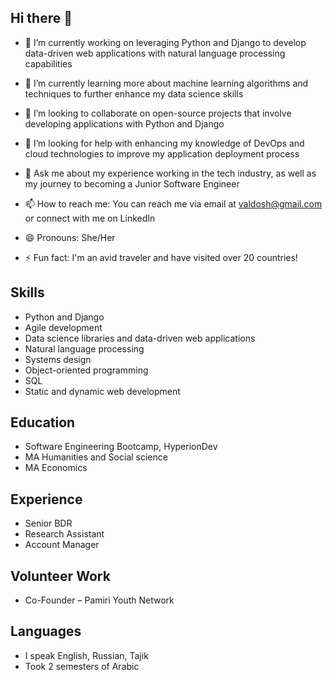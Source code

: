 ## Hi there 👋

<!--
**sabrinisso/sabrinisso** is a ✨ _special_ ✨ repository because its `README.md` (this file) appears on your GitHub profile.
-->

- 🔭 I’m currently working on leveraging Python and Django to develop data-driven web applications with natural language processing capabilities

- 🌱 I’m currently learning more about machine learning algorithms and techniques to further enhance my data science skills

- 👯 I’m looking to collaborate on open-source projects that involve developing applications with Python and Django

- 🤔 I’m looking for help with enhancing my knowledge of DevOps and cloud technologies to improve my application deployment process

- 💬 Ask me about my experience working in the tech industry, as well as my journey to becoming a Junior Software Engineer

- 📫 How to reach me: You can reach me via email at valdosh@gmail.com or connect with me on LinkedIn

- 😄 Pronouns: She/Her

- ⚡ Fun fact: I'm an avid traveler and have visited over 20 countries!


## Skills
- Python and Django
- Agile development
- Data science libraries and data-driven web applications
- Natural language processing
- Systems design
- Object-oriented programming
- SQL
- Static and dynamic web development

## Education
- Software Engineering Bootcamp, HyperionDev
- MA Humanities and Social science
- MA Economics

## Experience
- Senior BDR
- Research Assistant
- Account Manager

## Volunteer Work
- Co-Founder – Pamiri Youth Network

## Languages
- I speak English, Russian, Tajik
- Took 2 semesters of Arabic

